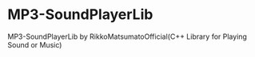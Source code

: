 # MP3-SoundPlayerLib
MP3-SoundPlayerLib by RikkoMatsumatoOfficial(C++ Library for Playing Sound or Music)
